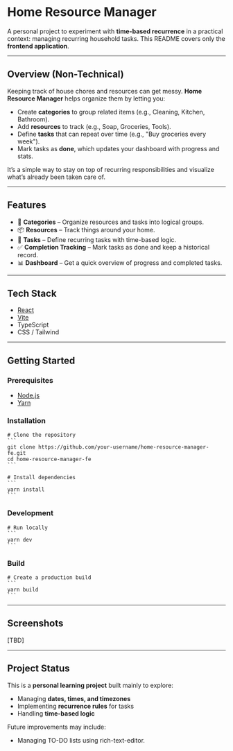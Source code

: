 # Home Resource Manager

A personal project to experiment with **time-based recurrence** in a practical context: managing recurring household tasks.
This README covers only the **frontend application**.

---

## Overview (Non-Technical)

Keeping track of house chores and resources can get messy.
**Home Resource Manager** helps organize them by letting you:

- Create **categories** to group related items (e.g., Cleaning, Kitchen, Bathroom).
- Add **resources** to track (e.g., Soap, Groceries, Tools).
- Define **tasks** that can repeat over time (e.g., "Buy groceries every week").
- Mark tasks as **done**, which updates your dashboard with progress and stats.

It’s a simple way to stay on top of recurring responsibilities and visualize what’s already been taken care of.

---

## Features

- 📂 **Categories** – Organize resources and tasks into logical groups.
- 📦 **Resources** – Track things around your home.
- 📝 **Tasks** – Define recurring tasks with time-based logic.
- ✅ **Completion Tracking** – Mark tasks as done and keep a historical record.
- 📊 **Dashboard** – Get a quick overview of progress and completed tasks.

---

## Tech Stack

- [React](https://react.dev/)
- [Vite](https://vitejs.dev/)
- TypeScript
- CSS / Tailwind

---

## Getting Started

### Prerequisites

- [Node.js](https://nodejs.org/)
- [Yarn](https://yarnpkg.com/)

### Installation

    # Clone the repository
    ```
    git clone https://github.com/your-username/home-resource-manager-fe.git
    cd home-resource-manager-fe
    ```

    # Install dependencies
    ```
    yarn install
    ```

### Development

    # Run locally
    ```
    yarn dev
    ```

### Build

    # Create a production build
    ```
    yarn build
    ```

---

## Screenshots

[TBD]

---

## Project Status

This is a **personal learning project** built mainly to explore:

- Managing **dates, times, and timezones**
- Implementing **recurrence rules** for tasks
- Handling **time-based logic**

Future improvements may include:

- Managing TO-DO lists using rich-text-editor.
